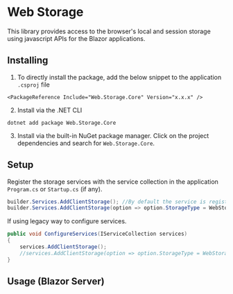 # Web Storage
This library provides access to the browser's local and session storage using javascript APIs for the Blazor applications.

## Installing

1. To directly install the package, add the below snippet to the application `.csproj` file 

```
<PackageReference Include="Web.Storage.Core" Version="x.x.x" />
```

2. Install via the .NET CLI

```
dotnet add package Web.Storage.Core
```

3. Install via the built-in NuGet package manager. Click on the project dependencies and search for `Web.Storage.Core`.

## Setup

Register the storage services with the service collection in the application `Program.cs` or `Startup.cs` (if any). 

```c#
builder.Services.AddClientStorage(); //By default the service is registered as a LocalStorage
builder.Services.AddClientStorage(option => option.StorageType = WebStorageType.LocalStorage); // Manually choose from Local or Session Storage
```
If using legacy way to configure services.

```c#
public void ConfigureServices(IServiceCollection services)
{
    services.AddClientStorage();
    //services.AddClientStorage(option => option.StorageType = WebStorageType.LocalStorage);
}
``` 

## Usage (Blazor Server)




